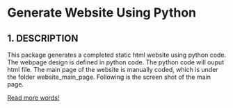 
# Generate Website Using Python
## 1. DESCRIPTION
This package generates a completed static html website using python code. The webpage design is defined in python code. The python code will ouput html file. The main page of the website is manually coded, which is under the folder website_main_page. Following is the screen shot of the main page.

[Read more words!](website_main_page/Main_Page_Screen_Shot.png)
